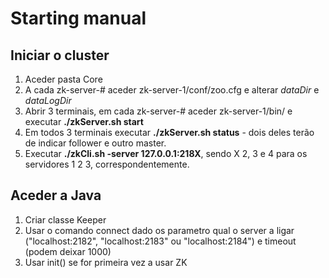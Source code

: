 # Starting manual

## Iniciar o cluster

1. Aceder pasta Core
2. A cada zk-server-# aceder zk-server-1/conf/zoo.cfg e alterar _dataDir_ e _dataLogDir_
3. Abrir 3 terminais, em cada zk-server-# aceder zk-server-1/bin/ e executar **./zkServer.sh start**
4. Em todos 3 terminais executar **./zkServer.sh status** - dois deles terão de indicar follower e outro master.
5. Executar **./zkCli.sh -server 127.0.0.1:218X**, sendo X 2, 3 e 4 para os servidores 1 2 3, correspondentemente.

## Aceder a Java

1. Criar classe Keeper
2. Usar o comando connect dado os parametro qual o server a ligar ("localhost:2182", "localhost:2183" ou "localhost:2184") e timeout (podem deixar 1000)
3. Usar init() se for primeira vez a usar ZK